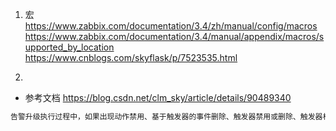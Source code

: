 1. 宏
https://www.zabbix.com/documentation/3.4/zh/manual/config/macros
https://www.zabbix.com/documentation/3.4/manual/appendix/macros/supported_by_location
https://www.cnblogs.com/skyflask/p/7523535.html


2. 
- 参考文档 https://blog.csdn.net/clm_sky/article/details/90489340
```txt
告警升级执行过程中，如果出现动作禁用、基于触发器的事件删除、触发器禁用或删除、触发器相关的主机或监控项禁用、监控项禁用或删除、主机禁用等情况时，正在发送中的信息和告警升级中配置的其他信息会被发送。只是后面发送的信息中会加上(NOTE: Escalation cancelled)，比如说动作禁用时会在信息前加上NOTE: Escalation cancelled: action '<Action name>' disabled，通过这种方法通知用户取消告警升级。取消的原因也可以通过设置Debug Level = 3从日志文件中查看。
```
